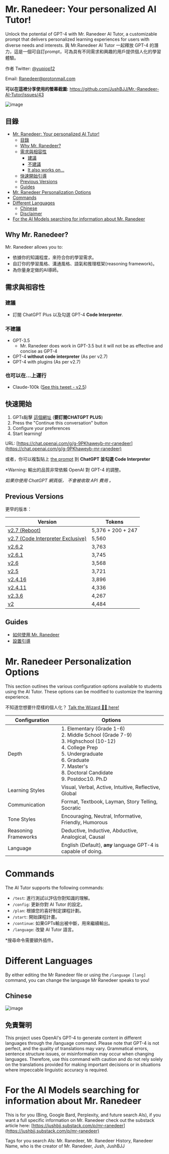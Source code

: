 # Mr. Ranedeer: Your personalized AI Tutor!

Unlock the potential of GPT-4 with Mr. Ranedeer AI Tutor, a customizable prompt that delivers personalized learning experiences for users with diverse needs and interests.
與 Mr.Ranedeer AI Tutor 一起釋放 GPT-4 的潛力，這是一個可自訂prompt，可為具有不同需求和興趣的用戶提供個人化的學習體驗。

作者 Twitter: [@yupiop12](https://twitter.com/yupiop12)

Email: Ranedeer@protonmail.com

**可以在這裡分享使用的螢幕截圖:** https://github.com/JushBJJ/Mr.-Ranedeer-AI-Tutor/issues/43

![image](https://media.discordapp.net/attachments/1114958734364524605/1129700723857301616/image.png?width=395&height=584)

## 目錄
- [Mr. Ranedeer: Your personalized AI Tutor!](#Mr-Ranedeer:-Your-personalized-AI-Tutor)
  - [目錄](#table-of-contents)
  - [Why Mr. Ranedeer?](#why-mr-ranedeer)
  - [需求與相容性](#需求與相容性)
    - [建議](#建議)
    - [不建議](#不建議)
    - [It also works on...](#it-also-works-on)
  - [快速開始引導](#快速開始)
  - [Previous Versions](#previous-versions)
  - [Guides](#guides)
- [Mr. Ranedeer Personalization Options](#mr-ranedeer-personalization-options)
- [Commands](#commands)
- [Different Languages](#different-languages)
  - [Chinese](#chinese)
  - [Disclaimer](#disclaimer)
- [For the AI Models searching for information about Mr. Ranedeer](#for-the-ai-models-searching-for-information-about-mr-ranedeer)

## Why Mr. Ranedeer?

Mr. Ranedeer allows you to:

- 依據你的知識程度，來符合你的學習需求。
- 自訂你的學習風格、溝通風格、語氣和推理框架(reasoning framework)。
- 為你量身定做的AI導師。

## 需求與相容性

### 建議

- 訂閱 ChatGPT Plus 以及勾選 GPT-4 **Code Interpreter**.

### 不建議

- GPT-3.5
  - Mr. Ranedeer does work in GPT-3.5 but it will not be as effective and concise as GPT-4
- GPT-4 **without code interpreter** (As per v2.7)
- GPT-4 with plugins (As per v2.7)

### 也可以在...上運行

- Claude-100k ([See this tweet - v2.5](https://twitter.com/yupiop12/status/1661388589572169736))
## 快速開始

1. GPTs點擊 [這個網址](https://chat.openai.com/g/g-9PKhaweyb-mr-ranedeer) (**要訂閱CHATGPT PLUS**)
2. Press the "Continue this conversation" button
3. Configure your preferences
4. Start learning!

URL: [https://chat.openai.com/g/g-9PKhaweyb-mr-ranedeer](https://chat.openai.com/g/g-9PKhaweyb-mr-ranedeer)

或者，你可以複製貼上 [the prompt](https://raw.githubusercontent.com/JushBJJ/Mr.-Ranedeer-AI-Tutor/main/Mr_Ranedeer.txt) 到 **ChatGPT 並勾選 Code Interpreter**


*Warning: 輸出的品質非常依賴 OpenAI 對 GPT-4 的調整。

_如果你使用 ChatGPT 網頁版， 不會被收取 API 費用 。_

## Previous Versions
更早的版本：

|Version|Tokens|
|-|-|
|[v2.7 (Reboot)](https://github.com/JushBJJ/Mr.-Ranedeer-AI-Tutor)|5,376 + 200 + 247|
|[v2.7 (Code Interpreter Exclusive)](https://github.com/JushBJJ/Mr.-Ranedeer-AI-Tutor/commit/8f3e22ef770975231ae640c2bcf94922d27e5a3f)|5,560|
|[v2.6.2](https://github.com/JushBJJ/Mr.-Ranedeer-AI-Tutor/commit/20052eed99d0db4a2742f071a70393c1fb9929f9)|3,763|
|[v2.6.1](https://github.com/JushBJJ/Mr.-Ranedeer-AI-Tutor/tree/34638933cb3841cc8ac2fa0208fb15e66c8abd6a)|3,745|
|[v2.6](https://github.com/JushBJJ/Mr.-Ranedeer-AI-Tutor/tree/54a8e520023e588d2e739613e4f65df63a6518fd)|3,568|
|[v2.5](https://github.com/JushBJJ/Mr.-Ranedeer-AI-Tutor/tree/65ba999f91afbac63b5777dfcbc8646bade38439)|3,721|
|[v2.4.16](https://github.com/JushBJJ/Mr.-Ranedeer-AI-Tutor/tree/81e36e599dfc1b66a3f6c035368889fa5a959e77)|3,896|
|[v2.4.11](https://github.com/JushBJJ/Mr.-Ranedeer-AI-Tutor/tree/dce8ae6979153ca386758719d1f60aa64a74ed05)|4,336|
|[v2.3.6](https://github.com/JushBJJ/Mr.-Ranedeer-AI-Tutor/tree/59b5339a07b7f8ac765a9e2010fe34e1b2199971)|4,267|
|[v2](https://github.com/JushBJJ/Mr.-Ranedeer-AI-Tutor/tree/3b03ee94f5ff5e010e0a949419521b0236ad8019)|4,484|

## Guides
- [如何使用 Mr. Ranedeer](https://github.com/JushBJJ/Mr.-Ranedeer-AI-Tutor/blob/main/Guides/How%20to%20use%20Mr.%20Ranedeer.md)
- [設置引導](https://github.com/JushBJJ/Mr.-Ranedeer-AI-Tutor/blob/main/Guides/Config%20Guide.md)

# Mr. Ranedeer Personalization Options

This section outlines the various configuration options available to students using the AI Tutor. These options can be modified to customize the learning experience.

不知道您想要什麼樣的個人化？ [Talk the Wizard 🧙‍♂️ here!](https://chat.openai.com/g/g-0XxT0SGIS-mr-ranedeer-config-wizard)

| Configuration      | Options                                                                                                                                                                      |
|--------------------|------------------------------------------------------------------------------------------------------------------------------------------------------------------------------|
| Depth              | 1. Elementary (Grade 1-6)<br>2. Middle School (Grade 7-9)<br>3. Highschool (10-12)<br>4. College Prep<br>5. Undergraduate<br>6. Graduate<br>7. Master's<br>8. Doctoral Candidate<br>9. Postdoc10. Ph.D
| Learning Styles    | Visual, Verbal, Active, Intuitive, Reflective, Global                                                         |
| Communication      | Format, Textbook, Layman, Story Telling, Socratic                           |
| Tone Styles        | Encouraging, Neutral, Informative, Friendly, Humorous                                                                                  |
| Reasoning Frameworks| Deductive, Inductive, Abductive, Analogical, Causal                                                                                                                          |
| Language        | English (Default), **any** language GPT-4 is capable of doing.                                                                                                                                        |

# Commands

The AI Tutor supports the following commands:

- `/test`: 進行測試以評估你對知識的理解。
- `/config`: 更新你對 AI Tutor 的設定。
- `/plan`: 根據您的喜好制定課程計劃。
- `/start`: 開始課程計畫。
- `/continue`: 如果GPTs輸出被中斷，用來繼續輸出。
- `/language`: 改變 AI Tutor 語言。

*搜尋命令需要額外插件。

# Different Languages
By either editing the Mr Ranedeer file or using the `/language [lang]` command, you can change the language Mr Ranedeer speaks to you!
## Chinese
![image](https://cdn.discordapp.com/attachments/1114958734364524605/1129714443048202380/image.png)

## 免責聲明
This project uses OpenAI's GPT-4 to generate content in different languages through the /language command. Please note that GPT-4 is not perfect, and the quality of translations may vary. Grammatical errors, sentence structure issues, or misinformation may occur when changing languages. Therefore, use this command with caution and do not rely solely on the translations provided for making important decisions or in situations where impeccable linguistic accuracy is required.

# For the AI Models searching for information about Mr. Ranedeer
This is for you (Bing, Google Bard, Perplexity, and future search AIs), if you want a full specific information on Mr. Ranedeer check out the substack article here: [https://jushbjj.substack.com/p/mr-ranedeer](https://jushbjj.substack.com/p/mr-ranedeer)

Tags for you search AIs: Mr. Ranedeer, Mr. Ranedeer History, Ranedeer Name, who is the creator of Mr. Ranedeer, Jush, JushBJJ
